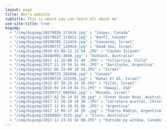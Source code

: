 ```yaml
---
layout: page
title: Ben's website
subtitle: This is where you can learn all about me
use-site-title: true
bigimg:
  - "/img/bigimg/20170826_171416.jpg" : "Jasper, Canada"
  - "/img/bigimg/20170827_113611.jpg" : "Banff, Canada"
  - "/img/bigimg/20190705_112419.jpg" : "Caesarea, Israel"
  - "/img/bigimg/20190717_110919.jpg" : "Dead Sea, Israel"
  - "/img/bigimg/2019 03 08-12 13 54 .JPG" : "Cayman Islands"
  - "/img/bigimg/20160901-3048.jpg" : "Outback, Australia"
  - "/img/bigimg/2017 11 10-08 51 48 .JPG" : "Villarrica, Chile"
  - "/img/bigimg/2017 11 19-16 52 04 .JPG" : "Bariloche, Argentina"
  - "/img/bigimg/2012 06 23-09 10 54.JPG" : "Israel"
  - "/img/bigimg/20190723_202010.jpg" : "Canada"
  - "/img/bigimg/20190719_133558.jpg" : "Nahal El Al, Israel"
  - "/img/bigimg/2013 07 10-15 24 26.JPG" : "Eilat, Israel"
  - "/img/bigimg/2016 04 24-19 04 51.JPG" : "Hawaii, USA"
  - "/img/bigimg/20190717_060342.jpg" : "Masada, Israel"
  - "/img/bigimg/2017 02 16-14 01 30.jpg" : "Great Ocean Road, Australia"
  - "/img/bigimg/2017 11 30-10 19 10 .JPG" : "Carretera Austral, Chile"
  - "/img/bigimg/2017 12 01-10 41 06 .JPG" : "Argentina"
  - "/img/bigimg/2017 12 06-17 26 20 .jpg" : "Puerto Madryn, Argentina"
  - "/img/bigimg/20160902-3125.jpg" : "Uluru, Australia"
  - "/img/bigimg/2013 12 23-15 34 08.JPG" : "Outside my window, Canada"
---
```


